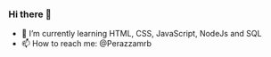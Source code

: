 ### Hi there 👋

- 🌱 I’m currently learning HTML, CSS, JavaScript, NodeJs and SQL
- 📫 How to reach me: @Perazzamrb


